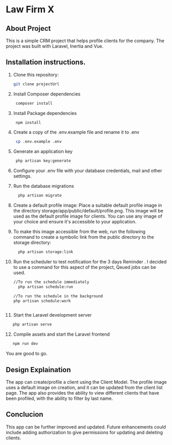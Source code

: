 
# Law Firm X

## About Project

This is a simple CRM project that helps profile clients for the company. The project was built with Laravel, Inertia and Vue.



## Installation instructions.

1. Clone this repository:
   ```bash
   git clone projectUrl
   ```

2. Install Composer dependencies
     ```bash
      composer install
   ```
3. Install Package dependencies
     ```bash
      npm install
   ```

4. Create a copy of the .env.example file and rename it to .env
     ```bash
      cp .env.example .env
   ```

5. Generate an application key
     ```bash
      php artisan key:generate
   ```
6. Configure your .env file with your database credentials, mail and other settings.

7. Run the database migrations
    ```bash
      php artisan migrate
   ```
8. Create a default profile image: Place a suitable default profile image in the directory storage/app/public/default/profile.png. This image will be used as the default profile image for clients. You can use any image of your choice and ensure it's accessible to your application.
   
9. To make this image accessible from the web, run the following command to create a symbolic link from the public directory to the storage directory:
    ```bash
      php artisan storage:link
   ```
10. Run the scheduler to test notification for the 3 days Reminder .
    I decided to use a command for this aspect of the project, Qeued jobs can be used.
    ```bash
    //To run the schedule immediately
      php artisan schedule:run

    //To run the schedule in the background
    php artisan schedule:work

   ```
   ```
11. Start the Laravel development server
   ```bash
      php artisan serve
   ```
12. Compile assets and start the Laravel frontend
   ```bash
      npm run dev
   ```

You are good to go.


## Design Explaination

The app can create/profile a client using the Client Model. The profile image uses a default image on creation, and it can be updated from the client list page. The app also provides the ability to view different clients that have been profiled, with the ability to filter by last name.

## Conclucion

This app can be further improved and updated. Future enhancements could include adding authorization to give permissions for updating and deleting clients.



